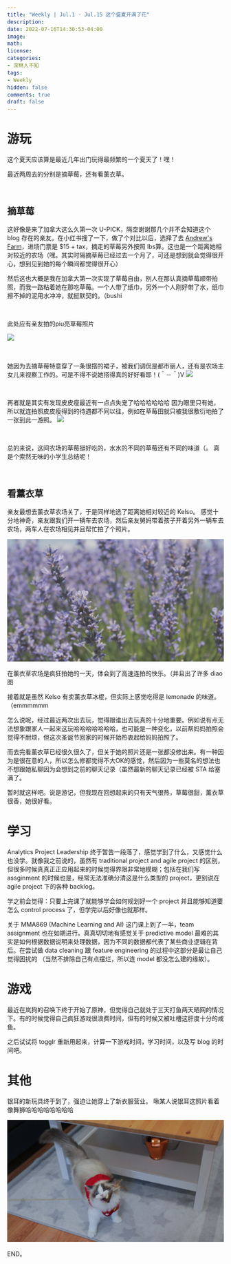 ```yaml
---
title: "Weekly | Jul.1 - Jul.15 这个盛夏开满了花"
description: 
date: 2022-07-16T14:30:53-04:00
image: 
math: 
license: 
categories:
- 深林人不知
tags:
- Weekly
hidden: false
comments: true
draft: false
---
```


# 游玩

这个夏天应该算是最近几年出门玩得最频繁的一个夏天了！嘿！

最近两周去的分别是摘草莓，还有看薰衣草。

</br>

## 摘草莓

这好像是来了加拿大这么久第一次 U-PICK，隔空谢谢那几个并不会知道这个 blog 存在的亲友。在小红书搜了一下，做了个对比以后，选择了去 [Andrew's Farm](https://www.andrewsscenicacres.com/)，进场门票是 $15 + tax，摘走的草莓另外按照 lbs算。这也是一个距离她相对较近的农场（嘿。其实时隔摘草莓已经过去一个月了，可还是想到就会觉得很开心，想到见到她的每个瞬间都觉得很开心）

然后这也大概是我在加拿大第一次实现了草莓自由，别人在那认真摘草莓顺带拍照，而我一路粘着她在那吃草莓。一个人带了纸巾，另外一个人刚好带了水，纸巾擦不掉的泥用水冲冲，就挺默契的。（bushi

</br>

此处应有亲友拍的piu亮草莓照片 

![](https://raw.githubusercontent.com/Gilgamel/img-host/main/hugo/mmexport1656698127450.jpg)

</br>

她因为去摘草莓特意穿了一条很撘的裙子，被我们调侃是都市丽人，还有是农场主女儿来视察工作的。可是不得不说她搭得真的好好看耶！(＾－＾)V
![](https://raw.githubusercontent.com/Gilgamel/img-host/main/hugo/mmexport1656725975606.jpg)

</br>

再者就是其实有发现皮皮瘦最近有一点点失宠了哈哈哈哈哈哈
因为眼里只有她，所以就连拍照皮皮瘦得到的待遇都不同以往，例如在草莓田就只被我很敷衍地拍了一张到此一游照。
![](https://raw.githubusercontent.com/Gilgamel/img-host/main/hugo/IMG_20220701_121815.jpg)

</br>

总的来说，这间农场的草莓挺好吃的，水水的不同的草莓还有不同的味道（。
真是个索然无味的小学生总结呢！

</br>

## 看薰衣草

亲友最想去薰衣草农场关了，于是同样地选了距离她相对较近的 Kelso。
感觉十分地神奇，亲友跟我们开一辆车去农场，然后亲友舅妈带着孩子开着另外一辆车去农场，两车人在农场相见并且帮忙拍了个照片。

![](https://raw.githubusercontent.com/Gilgamel/img-host/main/hugo/20220710111124_IMG_2236.JPG)

在薰衣草农场是疯狂拍她的一天，体会到了高速连拍的快乐。（并且出了许多 diao 图

接着就是虽然 Kelso 有卖薰衣草冰棍，但实际上感觉吃得是 lemonade 的味道。（emmmmmm

怎么说呢，经过最近两次出去玩，觉得跟谁出去玩真的十分地重要。例如说有点无法想象跟家人一起来这玩哈哈哈哈哈哈哈，也可能是一种变化，以前帮妈妈拍照会觉得不耐烦，但这次圣诞节回家的时候开始热衷起给妈妈拍照了。

而去完看薰衣草已经很久很久了，但关于她的照片还是一张都没修出来。有一种因为是很在意的人，所以怎么修都觉得不大OK的感觉，然后因为一些莫名的想法也不想跟她私聊因为会想到之前的聊天记录（虽然最新的聊天记录已经被 STA 给塞满了。

暂时就这样吧。说是游记，但我现在回想起来的只有天气很热，草莓很甜，薰衣草很香，她很好看。

# 学习

Analytics Project Leadership 终于暂告一段落了，感觉学到了什么，又感觉什么也没学。就像我之前说的，虽然有 traditional project and agile project 的区别，但很多时候真真正正应用起来的时候觉得界限非常地模糊；包括在我们写 assginment 的时候也是，经常无法准确分清这是什么类型的 project，更别说在 agile project 下的各种 backlog。

学之前会觉得：只要上完课了就能够学会如何规划好一个 project 并且能够知道要怎么 control process 了，但学完以后好像也就那样。

关于 MMA869 (Machine Learning and AI) 这门课上到了一半，team assignment 也在如期进行。真真切切地有感觉关于 predictive model 最难的其实是如何根据数据说明来处理数据，因为不同的数据都代表了某些商业逻辑在背后。在尝试做 data cleaning 跟 feature engineering 的过程中这部分是最让自己觉得困扰的 （当然不排除自己有点摆烂，所以连 model 都没怎么建的缘故）。

# 游戏

最近在岚狗的召唤下终于开始了原神，但觉得自己就处于三天打鱼两天晒网的情况下。有的时候觉得自己疯狂游戏很浪费时间，但有的时候又被吐槽这肝度十分的咸鱼。

之后试试将 togglr 重新用起来，计算一下游戏时间，学习时间，以及写 blog 的时间吧。


# 其他

银耳的新玩具终于到了，强迫让她穿上了新衣服营业。
啾某人说银耳这照片看着像舞狮哈哈哈哈哈哈哈哈

![](https://raw.githubusercontent.com/Gilgamel/img-host/main/hugo/20220713170207_IMG_2550.JPG)


END。




